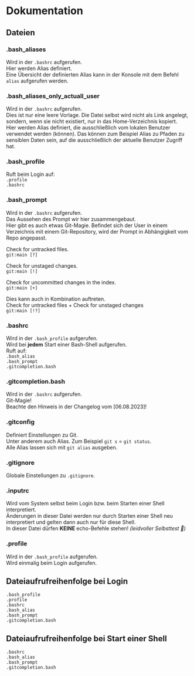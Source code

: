# Dokumentation

## Dateien

### .bash_aliases

Wird in der `.bashrc` aufgerufen.  
Hier werden Alias definiert.  
Eine Übersicht der definierten Alias kann in der Konsole mit dem Befehl `alias` aufgerufen werden.

### .bash_aliases_only_actuall_user

Wird in der `.bashrc` aufgerufen.  
Dies ist nur eine leere Vorlage. Die Datei selbst wird nicht als Link angelegt, sondern, wenn sie nicht existiert, nur in das Home-Verzeichnis kopiert.  
Hier werden Alias definiert, die ausschließlich vom lokalen Benutzer verwendet werden (können). Das können zum Beispiel Alias zu Pfaden zu sensiblen Daten sein, auf die ausschließlich der aktuelle Benutzer Zugriff hat.  


### .bash_profile

Ruft beim Login auf:  
`.profile`  
`.bashrc`


### .bash_prompt

Wird in der `.bashrc` aufgerufen.  
Das Aussehen des Prompt wir hier zusammengebaut.  
Hier gibt es auch etwas Git-Magie. Befindet sich der User in einem Verzeichnis mit einem Git-Repository, wird der Prompt in Abhängigkeit vom Repo angepasst.

Check for untracked files.  
`git:main [?]`

Check for unstaged changes.  
`git:main [!]`

Check for uncommitted changes in the index.  
`git:main [+]`

Dies kann auch in Kombination auftreten.  
Check for untracked files + Check for unstaged changes  
`git:main [!?]`


### .bashrc

Wird in der `.bash_profile` aufgerufen.  
Wird bei **jedem** Start einer Bash-Shell aufgerufen.   
Ruft auf:  
`.bash_alias`  
`.bash_prompt`  
`.gitcompletion.bash`


### .gitcompletion.bash

Wird in der `.bashrc` aufgerufen.  
Git-Magie!  
Beachte den Hinweis in der Changelog vom [06.08.2023]!  

### .gitconfig

Definiert Einstellungen zu Git.  
Unter anderem auch Alias. Zum Beispiel `git s` = `git status`.  
Alle Alias lassen sich mit `git alias` ausgeben.


### .gitignore

Globale Einstellungen zu `.gitignore`. 


### .inputrc

Wird vom System selbst beim Login bzw. beim Starten einer Shell interpretiert.  
Änderungen in dieser Datei werden nur durch Starten einer Shell neu interpretiert und gelten dann auch nur für diese Shell.  
In dieser Datei dürfen **KEINE** echo-Befehle stehen! *(leidvoller Selbsttest :see_no_evil:)*


### .profile

Wird in der `.bash_profile` aufgerufen.  
Wird einmalig beim Login aufgerufen.


## Dateiaufrufreihenfolge bei Login
``` 
.bash_profile
.profile
.bashrc
.bash_alias
.bash_prompt
.gitcompletion.bash
``` 


## Dateiaufrufreihenfolge bei Start einer Shell
``` 
.bashrc
.bash_alias
.bash_prompt
.gitcompletion.bash
``` 





